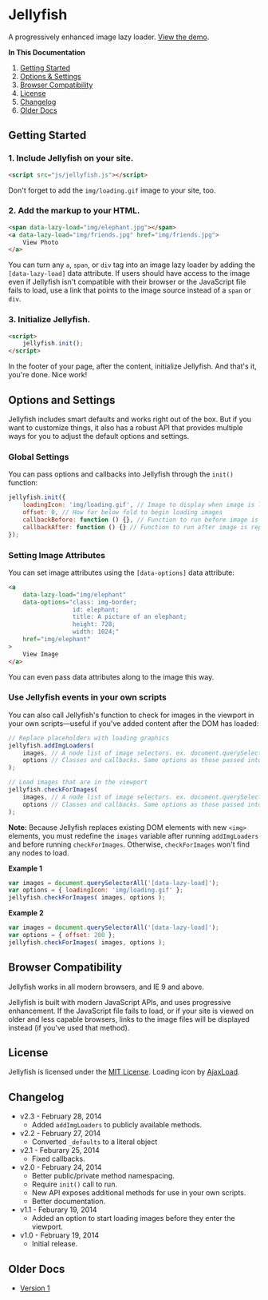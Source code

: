 # Jellyfish
A progressively enhanced image lazy loader. [View the demo](http://cferdinandi.github.io/jellyfish/).

**In This Documentation**

1. [Getting Started](#getting-started)
2. [Options & Settings](#options-and-settings)
3. [Browser Compatibility](#browser-compatibility)
4. [License](#license)
5. [Changelog](#changelog)
6. [Older Docs](#older-docs)



## Getting Started

### 1. Include Jellyfish on your site.

```html
<script src="js/jellyfish.js"></script>
```

Don't forget to add the `img/loading.gif` image to your site, too.

### 2. Add the markup to your HTML.

```html
<span data-lazy-load="img/elephant.jpg"></span>
<a data-lazy-load="img/friends.jpg" href="img/friends.jpg">
	View Photo
</a>
```

You can turn any `a`, `span`, or `div` tag into an image lazy loader by adding the `[data-lazy-load]` data attribute. If users should have access to the image even if Jellyfish isn't compatible with their browser or the JavaScript file fails to load, use a link that points to the image source instead of a `span` or `div`.

### 3. Initialize Jellyfish.

```html
<script>
	jellyfish.init();
</script>
```

In the footer of your page, after the content, initialize Jellyfish. And that's it, you're done. Nice work!



## Options and Settings

Jellyfish includes smart defaults and works right out of the box. But if you want to customize things, it also has a robust API that provides multiple ways for you to adjust the default options and settings.

### Global Settings

You can pass options and callbacks into Jellyfish through the `init()` function:

```javascript
jellyfish.init({
	loadingIcon: 'img/loading.gif', // Image to display when image is loading
	offset: 0, // How far below fold to begin loading images
	callbackBefore: function () {}, // Function to run before image is replaced
	callbackAfter: function () {} // Function to run after image is replaced
});
```

### Setting Image Attributes

You can set image attributes using the `[data-options]` data attribute:

```html
<a
	data-lazy-load="img/elephant"
	data-options="class: img-border;
	              id: elephant;
	              title: A picture of an elephant;
	              height: 728;
	              width: 1024;"
	href="img/elephant"
>
	View Image
</a>
```

You can even pass data attributes along to the image this way.

### Use Jellyfish events in your own scripts

You can also call Jellyfish's function to check for images in the viewport in your own scripts&mdash;useful if you've added content after the DOM has loaded:

```javascript
// Replace placeholders with loading graphics
jellyfish.addImgLoaders(
	images, // A node list of image selectors. ex. document.querySelectorAll('[data-lazy-load]')
	options // Classes and callbacks. Same options as those passed into the init() function.
);

// Load images that are in the viewport
jellyfish.checkForImages(
	images, // A node list of image selectors. ex. document.querySelectorAll('[data-lazy-load]')
	options // Classes and callbacks. Same options as those passed into the init() function.
);
```

**Note:** Because Jellyfish replaces existing DOM elements with new `<img>` elements, you must redefine the `images` variable after running `addImgLoaders` and before running `checkForImages`. Otherwise, `checkForImages` won't find any nodes to load.

**Example 1**

```javascript
var images = document.querySelectorAll('[data-lazy-load]');
var options = { loadingIcon: 'img/loading.gif' };
jellyfish.checkForImages( images, options );
```

**Example 2**

```javascript
var images = document.querySelectorAll('[data-lazy-load]');
var options = { offset: 200 };
jellyfish.checkForImages( images, options );
```



## Browser Compatibility

Jellyfish works in all modern browsers, and IE 9 and above.

Jellyfish is built with modern JavaScript APIs, and uses progressive enhancement. If the JavaScript file fails to load, or if your site is viewed on older and less capable browsers, links to the image files will be displayed instead (if you've used that method).



## License
Jellyfish is licensed under the [MIT License](http://gomakethings.com/mit/). Loading icon by [AjaxLoad](http://www.ajaxload.info/).



## Changelog
* v2.3 - February 28, 2014
	* Added `addImgLoaders` to publicly available methods.
* v2.2 - February 27, 2014
	* Converted `_defaults` to a literal object
* v2.1 - Feburary 25, 2014
	* Fixed callbacks.
* v2.0 - February 24, 2014
	* Better public/private method namespacing.
	* Require `init()` call to run.
	* New API exposes additional methods for use in your own scripts.
	* Better documentation.
* v1.1 - Feburary 19, 2014
	* Added an option to start loading images before they enter the viewport.
* v1.0 - February 19, 2014
	* Initial release.



## Older Docs

* [Version 1](http://cferdinandi.github.io/jellyfish/archive/v1/)